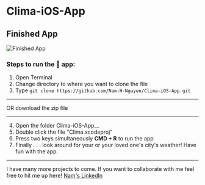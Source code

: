 # Clima-iOS-App

## Finished App
![Finished App](https://github.com/londonappbrewery/Images/blob/master/Clima.gif "Clima, a weather app, written in Swift 4 for iOS 11")


### Steps to run the 📱 app: ###

1. Open Terminal
2. Change directory to where you want to clone the file
3. Type `git clone https://github.com/Nam-H-Nguyen/Clima-iOS-App.git`
- - - -
OR download the zip file
- - - -
4. Open the folder Clima-iOS-App__
5. Double click the file "Clima.xcodeproj"
6. Press two keys simultaneously __CMD + R__ to run the app
7. Finally . . . look around for your or your loved one's city's weather! Have fun with the app.

- - - -
I have many more projects to come. If you want to collaborate with me feel free to hit me up here!
[Nam's LinkedIn](https://www.linkedin.com/in/namhnguyen1337)
